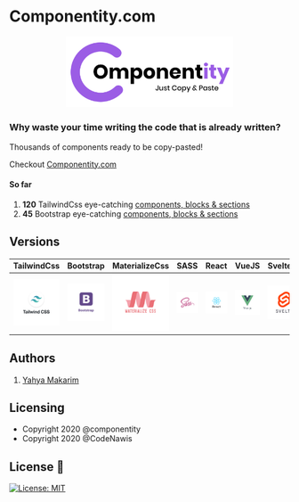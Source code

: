 # Componentity.com

<div align="center"><a href="https://componentity.com"><img src="./assets/logos/componentity.png" alt="componentity - thousands of components ready tobe copy-pasted" width="300"/></a></div>

### Why waste your time writing the code that is already written?

Thousands of components ready to be copy-pasted!

Checkout [Componentity.com](https://componentity.com)

#### So far

1. **120** TailwindCss eye-catching <a href="https://componentity.com/category/tailwindcss/" target="_blank">components, blocks & sections</a>
1. **45** Bootstrap eye-catching <a href="https://componentity.com/category/bootstrap/" target="_blank">components, blocks & sections</a>


## Versions

|TailwindCss|Bootstrap|MaterializeCss|SASS|React|VueJS|SvelteJS|WordPress|Flutter|Frontity|
| --- | --- | --- | --- | --- | --- | --- | --- | --- | ---| 
| <a href="https://componentity.com/category/tailwindcss" target="_blank">![Check TailwindCss](./assets/logos/tailwindcss.png)</a>  |  <a href="https://componentity.com/" target="_blank">![Check Bootstrap](./assets/logos/bootstrap.png)</a>  |  <a href="https://componentity.com/" target="_blank">![Check MaterializeCss](./assets/logos/materializecss.png)</a>  |  <a href="https://componentity.com/" target="_blank">![Check sass](./assets/logos/sass.png)</a>  |  <a href="https://componentity.com" target="_blank">![Check ReactJS](./assets/logos/reactjs.png)</a>  |  <a href="https://componentity.com/" target="_blank">![Check VueJS](./assets/logos/vuejs.png)</a>  |  <a href="https://componentity.com/" target="_blank">![Check SvelteJS](./assets/logos/sveltejs.png)</a>  |  <a href="https://componentity.com/" target="_blank">![Check wordpress](./assets/logos/wordpress.png)</a>  |  <a href="https://componentity.com/" target="_blank">![Check flutter](./assets/logos/flutter.png)</a>  |  <a href="https://componentity.com/" target="_blank">![Check frontity](./assets/logos/frontity.png)</a>  |


## Authors

1. [Yahya Makarim](https://github.com/mymakarim)

## Licensing

- Copyright 2020 @componentity
- Copyright 2020 @CodeNawis

## License :scroll:

[![License: MIT](https://img.shields.io/badge/License-MIT-yellow.svg)](https://opensource.org/licenses/MIT)  
